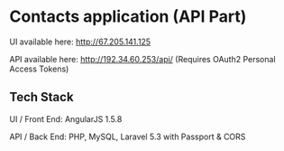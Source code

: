 # Contacts application (API Part)

UI available here: <a href="http://67.205.141.125" target="_blank">http://67.205.141.125</a>

API available here: <a href="http://192.34.60.253/api/" target="_blank">http://192.34.60.253/api/</a> (Requires OAuth2 Personal Access Tokens)

## Tech Stack

UI / Front End: AngularJS 1.5.8

API / Back End: PHP, MySQL, Laravel 5.3 with Passport & CORS
